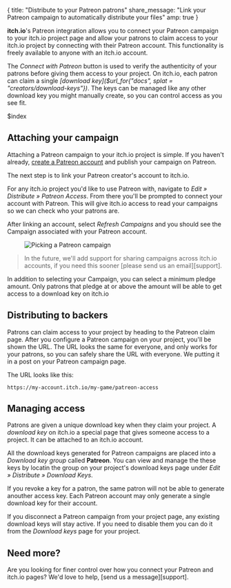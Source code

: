 {
  title: "Distribute to your Patreon patrons"
  share_message: "Link your Patreon campaign to automatically distribute your files"
  amp: true
}

**itch.io**'s Patreon integration allows you to connect your Patreon campaign
to your itch.io project page and allow your patrons to claim access to your
itch.io project by connecting with their Patreon account. This functionality is
freely available to anyone with an itch.io account.

The *Connect with Patreon* button is used to verify the authenticity of your
patrons before giving them access to your project. On itch.io, each patron can
claim a single *[download key]($url_for{"docs", splat = "creators/download-keys"})*. The keys can be managed like any other download
key you might manually create, so you can control access as you see fit.

$index

## Attaching your campaign

Attaching a Patreon campaign to your itch.io project is simple. If you haven't
already, [create a Patreon account](https://www.patreon.com) and publish your
campaign on Patreon.

The next step is to link your Patreon creator's account to itch.io.

For any itch.io project you'd like to use Patreon with, navigate to *Edit »
Distribute » Patreon Access*. From there you'll be prompted to connect your
account with Patreon. This will give itch.io access to read your campaigns so
we can check who your patrons are.

After linking an account, select *Refresh Campaigns* and you should see the
Campaign associated with your Patreon account.

<figure class="image_caption_wrapper">
  <img class="image_holder" src="http://commondatastorage.googleapis.com/leafo/patreon-pick-campaign.gif" alt="Picking a Patreon campaign" />
</figure>

> In the future, we'll add support for sharing campaigns across itch.io
> accounts, if you need this sooner [please send us an email][support].

In addition to selecting your Campaign, you can select a minimum pledge amount.
Only patrons that pledge at or above the amount will be able to get access to a
download key on itch.io

## Distributing to backers

Patrons can claim access to your project by heading to the Patreon claim page.
After you configure a Patreon campaign on your project, you'll be shown the
URL. The URL looks the same for everyone, and only works for your patrons, so
you can safely share the URL with everyone. We putting it in a post on your
Patreon campaign page.

The URL looks like this:

    https://my-account.itch.io/my-game/patreon-access

## Managing access

Patrons are given a unique download key when they claim your project. A
*download key* on itch.io a special page that gives someone access to a
project. It can be attached to an itch.io account. 

All the download keys generated for Patreon campaigns are placed into a
*Download key group* called **Patreon**. You can view and manage the these keys
by locatin the group on your project's download keys page under *Edit »
Distribute » Download Keys*.

If you revoke a key for a patron, the same patron will not be able to generate
anouther access key. Each Patreon account may only generate a single download
key for their account.

If you disconnect a Patreon campaign from your project page, any existing
download keys will stay active. If you need to disable them you can do it from
the *Download keys* page for your project.

## Need more?

Are you looking for finer control over how you connect your Patreon and itch.io
pages? We'd love to help, [send us a message][support].


